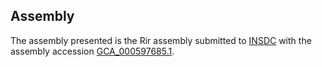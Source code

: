 

Assembly
--------

The assembly presented is the Rir assembly submitted to
[INSDC](http://www.insdc.org) with the assembly accession
[GCA\_000597685.1](http://www.ebi.ac.uk/ena/data/view/GCA_000597685.1).
